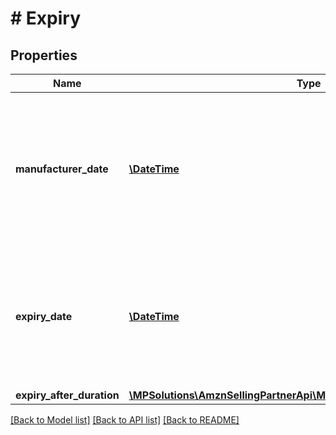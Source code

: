 # # Expiry

## Properties

Name | Type | Description | Notes
------------ | ------------- | ------------- | -------------
**manufacturer_date** | [**\DateTime**](\DateTime.md) | Production, packaging or assembly date determined by the manufacturer. Its meaning is determined based on the trade item context. | [optional]
**expiry_date** | [**\DateTime**](\DateTime.md) | The date that determines the limit of consumption or use of a product. Its meaning is determined based on the trade item context. | [optional]
**expiry_after_duration** | [**\MPSolutions\AmznSellingPartnerApi\Models\VendorShipments\Duration**](Duration.md) |  | [optional]

[[Back to Model list]](../../README.md#models) [[Back to API list]](../../README.md#endpoints) [[Back to README]](../../README.md)
